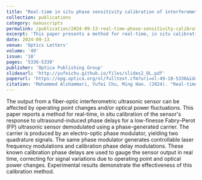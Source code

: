 ```yaml
---
title: "Real-time in situ phase sensitivity calibration of interferometric fiber-optic ultrasonic sensors"
collection: publications
category: manuscripts
permalink: /publication/2024-09-13-real-time-phase-sensitivity-calibration
excerpt: 'This paper presents a method for real-time, in situ calibration of interferometric fiber-optic ultrasonic sensors to correct for phase sensitivity changes.'
date: 2024-09-13
venue: 'Optics Letters'
volume: '49'
issue: '18'
pages: '5336-5339'
publisher: 'Optica Publishing Group'
slidesurl: 'http://yufeichu.github.io/files/slides2_OL.pdf'
paperurl: 'https://opg.optica.org/ol/fulltext.cfm?uri=ol-49-18-5336&id=559770'
citation: 'Mohammed Alshammari, Yufei Chu, Ming Han. (2024). "Real-time in situ phase sensitivity calibration of interferometric fiber-optic ultrasonic sensors." <i>Optics Letters</i>. 49(18), 5336-5339.'
---
```


The output from a fiber-optic interferometric ultrasonic sensor can be affected by operating point changes and/or optical power fluctuations. This paper reports a method for real-time, in situ calibration of the sensor's response to ultrasound-induced phase delays for a low-finesse Fabry–Perot (FP) ultrasonic sensor demodulated using a phase-generated carrier. The carrier is produced by an electro-optic phase modulator, yielding two quadrature signals. The same phase modulator generates controllable laser frequency modulations and calibration phase delay modulations. These known calibration phase delays are used to gauge the sensor output in real time, correcting for signal variations due to operating point and optical power changes. Experimental results demonstrate the effectiveness of this calibration method.
